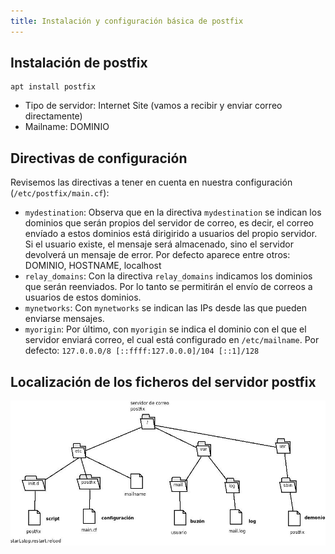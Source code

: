 ```yaml
---
title: Instalación y configuración básica de postfix
---
```


## Instalación de postfix

    apt install postfix


* Tipo de servidor: Internet Site (vamos a recibir y enviar correo directamente)
* Mailname: DOMINIO

## Directivas de configuración

Revisemos las directivas a tener en cuenta en nuestra configuración (``/etc/postfix/main.cf``):

* ``mydestination``: Observa que en la directiva ``mydestination`` se indican los dominios que serán propios del servidor de correo, es decir, el correo envíado a estos dominios está dirigirido a usuarios del propio servidor. Si el usuario existe, el mensaje será almacenado, sino el servidor devolverá un mensaje de error. Por defecto aparece entre otros: DOMINIO, HOSTNAME, localhost
* ``relay_domains``: Con la directiva ``relay_domains`` indicamos los dominios que serán reenviados. Por lo tanto se permitirán el envío de correos a usuarios de estos dominios.
* ``mynetworks``: Con ``mynetworks`` se indican las IPs desde las que pueden enviarse mensajes.
* ``myorigin``: Por último, con ``myorigin`` se indica el dominio con el que el servidor enviará correo, el cual está configurado en ``/etc/mailname``. Por defecto: `127.0.0.0/8 [::ffff:127.0.0.0]/104 [::1]/128`

## Localización de los ficheros del servidor postfix

![postfix1](img/postfix1.jpg)
